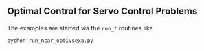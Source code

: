 Optimal Control for Servo Control Problems
---

The examples are started via the `run_*` routines like
```
python run_ncar_optivsexa.py
```
